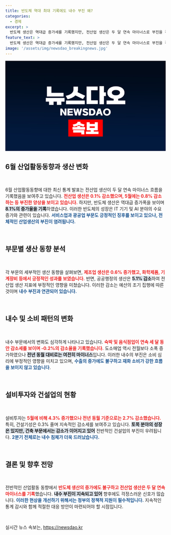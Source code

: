 ```yaml
---
title: 반도체 역대 최대 기록에도 내수 부진 왜?
categories:
  - 경제
excerpt: >
  반도체 생산은 역대급 증가세를 기록했지만, 전산업 생산은 두 달 연속 마이너스로 부진을 겪고 있습니다. 내수 약세 속에서 긴축 재정의 그림자가 드리워지고 있는 가운데, 경제 회복의 기미는 보이질 않고 있습니다. 클릭해서 자세한 내용을 확인하세요!
feature_text: >
  반도체 생산은 역대급 증가세를 기록했지만, 전산업 생산은 두 달 연속 마이너스로 부진을 겪고 있습니다. 내수 약세 속에서 긴축 재정의 그림자가 드리워지고 있는 가운데, 경제 회복의 기미는 보이질 않고 있습니다. 클릭해서 자세한 내용을 확인하세요!
image: '/assets/img/newsdao_breakingnews.jpg'
---
```


<p><img src="/assets/img/newsdao_breakingnews.jpg" alt="ranknews 속보" /></p>

<h2 data-ke-size="size26">6월 산업활동동향과 생산 변화</h2>

<p data-ke-size="size16">&nbsp;</p>

<p>6월 산업활동동향에 대한 최신 통계 발표는 전산업 생산이 두 달 연속 마이너스 흐름을 기록했음을 보여주고 있습니다. <b><span style="color: #ee2323;">전산업 생산은 0.1% 감소했으며, 5월에는 0.8% 감소하는 등 부진한 양상을 보이고 있습니다.</span></b> 하지만, 반도체 생산은 역대급 증가폭을 보이며 <b><span style="background-color: #21538527;">8.1%의 증가율을 기록</span></b>하였습니다. 이러한 반도체의 성장은 IT 기기 및 AI 분야의 수요 증가와 관련이 있습니다. <b><span style="color: #1a5490;">서비스업과 광공업 부문도 긍정적인 징후를 보이고 있으나, 전체적인 산업생산의 부진이 염려됩니다.</span></b> </p>

<p data-ke-size="size16">&nbsp;</p>

<h2 data-ke-size="size26">부문별 생산 동향 분석</h2>

<p data-ke-size="size16">&nbsp;</p>

<p>각 부문의 세부적인 생산 동향을 살펴보면, <b><span style="color: #ee2323;">제조업 생산은 0.6% 증가했고, 화학제품, 기계장비 등에서 긍정적인 성과를 보였습니다.</span></b> 반면, 공공행정의 생산은 <b><span style="background-color: #21538527;">5.1% 감소</span></b>하여 전산업 생산 지표에 부정적인 영향을 미쳤습니다. 이러한 감소는 예산의 조기 집행에 따른 것이며 <b><span style="color: #1a5490;">내수 부진과 연관되어 있습니다.</span></b> </p>

<p data-ke-size="size16">&nbsp;</p>

<h2 data-ke-size="size26">내수 및 소비 패턴의 변화</h2>

<p data-ke-size="size16">&nbsp;</p>

<p>내수 부문에서의 변화도 심각하게 나타나고 있습니다. <b><span style="color: #ee2323;">숙박 및 음식점업이 연속 세 달 동안 감소세를 보이며 -0.2%의 감소율을 기록했습니다.</span></b> 도소매업 역시 전월보다 소폭 증가하였으나 <b><span style="background-color: #21538527;">전년 동월 대비로는 여전히 마이너스</span></b>입니다. 이러한 내수의 부진은 소비 심리에 부정적인 영향을 미치고 있으며, <b><span style="color: #1a5490;">수출의 증가에도 불구하고 재화 소비가 강한 흐름을 보이지 않고 있습니다</span></b>.</p>

<p data-ke-size="size16">&nbsp;</p>

<h2 data-ke-size="size26">설비투자와 건설업의 현황</h2>

<p data-ke-size="size16">&nbsp;</p>

<p>설비투자는 <b><span style="color: #ee2323;">5월에 비해 4.3% 증가했으나 전년 동월 기준으로는 2.7% 감소했습니다.</span></b> 특히, 건설기성은 0.3% 줄며 지속적인 감소세를 보여주고 있습니다. <b><span style="background-color: #21538527;">토목 분야의 성장은 있지만, 건축 부문에서는 감소가 이어지고 있어</span></b> 전반적인 건설업의 부진이 우려됩니다. <b><span style="color: #1a5490;">2분기 전체로는 내수 침체가 더욱 드러났습니다.</span></b> </p>

<p data-ke-size="size16">&nbsp;</p>

<h2 data-ke-size="size26">결론 및 향후 전망</h2>

<p data-ke-size="size16">&nbsp;</p>

<p>전반적인 산업활동 동향에서 <b><span style="color: #ee2323;">반도체 생산의 증가에도 불구하고 전산업 생산은 두 달 연속 마이너스를 기록</span></b>했습니다. <b><span style="background-color: #21538527;">내수 부진이 지속되고 있어</span></b> 향후에도 걱정스러운 신호가 많습니다. <b><span style="color: #1a5490;">이러한 현상을 개선하기 위해서는 정부의 정책적 지원이 필수적입니다.</span></b> 지속적인 통계 감시와 함께 적절한 대응 방안이 마련되어야 할 시점입니다.</p>

<p data-ke-size="size16">&nbsp;</p>
실시간 뉴스 속보는, <a href="https://newsdao.kr" rel="dofollow">https://newsdao.kr</a>


